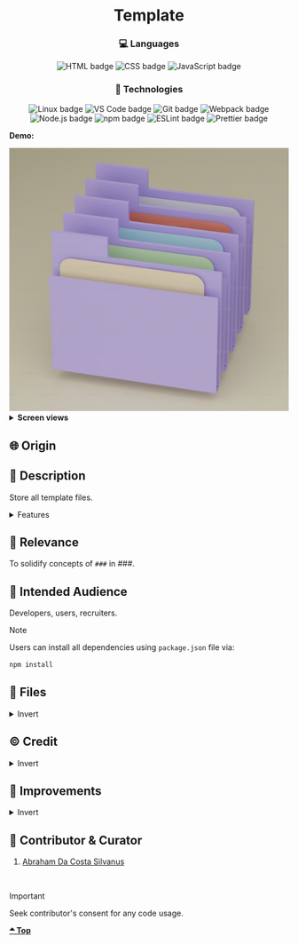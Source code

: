 <div align='center'>

# Template
</div>
<div align='center'>
    <h3>💻 Languages</h3>
    <img src="https://img.shields.io/badge/HTML5-E34F26?style=for-the-badge&logo=html5&logoColor=white" alt="HTML badge">
    <img src="https://img.shields.io/badge/CSS3-1572B6?style=for-the-badge&logo=css3&logoColor=white" alt="CSS badge">
    <img src="https://img.shields.io/badge/JavaScript-F7DF1E?style=for-the-badge&logo=javascript&logoColor=black" alt="JavaScript badge">
    <h3>🔧 Technologies</h3>
    <img src="https://img.shields.io/badge/Linux-FCC624?style=for-the-badge&logo=linux&logoColor=black" alt="Linux badge">
    <img src="https://img.shields.io/badge/VS_Code-007ACC?style=for-the-badge&logo=visual-studio-code&logoColor=white" alt="VS Code badge">
    <img src="https://img.shields.io/badge/Git-F05032?style=for-the-badge&logo=git&logoColor=white" alt="Git badge">
    <img src="https://img.shields.io/badge/Webpack-8DD6F9?style=for-the-badge&logo=webpack&logoColor=black" alt="Webpack badge">
    <img src="https://img.shields.io/badge/Node.js-43853D?style=for-the-badge&logo=node.js&logoColor=white" alt="Node.js badge">
    <img src="https://img.shields.io/badge/npm-CB3837?style=for-the-badge&logo=npm&logoColor=white" alt="npm badge">
    <img src="https://img.shields.io/badge/ESLint-4B32C3?style=for-the-badge&logo=eslint&logoColor=white" alt="ESLint badge">
    <img src="https://img.shields.io/badge/Prettier-F7B93E?style=for-the-badge&logo=prettier&logoColor=black" alt="Prettier badge">
    <!-- <h4><a href="https://asdacosta.github.io/###/">Live Preview</a></h4> -->
</div>

**Demo:**

<img src="./readme-assets/folder.png" alt="folder">
<!-- ![Live Demo](./readme-assets/) -->

<details>

**<summary>Screen views</summary>**

**Desktop View:**

<!-- <img src="./readme-assets/desktop.png" alt="desktop view"> -->
<br>

**Mobile View:**

<img src="./readme-assets/mobile.png" alt="desktop view">


</details>

## 🌐 Origin
<!-- [The Odin Project](https://www.theodinproject.com/) -->

## 📝 Description
Store all template files.

<details>
<summary>Features</summary>

* ###

</details>

## 🎯 Relevance
To solidify concepts of `###` in ###. 

## 👥 Intended Audience
Developers, users, recruiters.

> [!NOTE]
> Users can install all dependencies using `package.json` file via:
> ```bash
> npm install
> ```

## 📂 Files
<details>
<summary>Invert</summary>

| File | Description |
| - | - |
|`src/*`| Source files that are bundled into the output directory `dist/`.|
|`src/index.js`| The main JavaScript entry point that bundling begins.|
|`dist/*`| Output files from bundling of files in directory `src/`.|
|`dist/main.js`| Main JavaScript output file that contains the bundled JavaScript code. Code is minified and optimized for deployment (Due to mode set to production in webpack config). |
|`package*`| Contains details of project and dependencies versions.|
| `algorithm.txt` | Algorithm for `JavaScript`. |
|`readme-assets/*`| Live demo and different screen views used in `README.md`.|

</details>

## ©️ Credit
<details>
<summary>Invert</summary>

| File | Description |
| - | - |
|`src/assets/###`| Photo created by ### on [###]().|


</details>

## 🔄 Improvements
<details>
<summary>Invert</summary>

- [ ] ###

</details>

## 👤 Contributor & Curator
1. [Abraham Da Costa Silvanus](https://github.com/asdacosta) 

<br>

> [!IMPORTANT]
> Seek contributor's consent for any code usage.

**[🞁 Top](#template)**